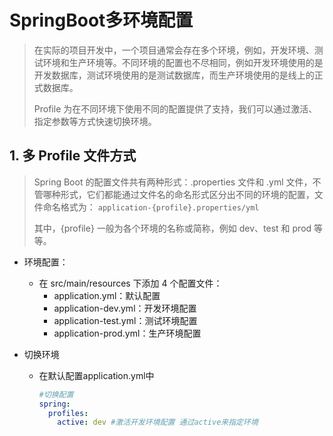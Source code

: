 # SpringBoot多环境配置

> 在实际的项目开发中，一个项目通常会存在多个环境，例如，开发环境、测试环境和生产环境等。不同环境的配置也不尽相同，例如开发环境使用的是开发数据库，测试环境使用的是测试数据库，而生产环境使用的是线上的正式数据库。
>
> Profile 为在不同环境下使用不同的配置提供了支持，我们可以通过激活、指定参数等方式快速切换环境。

## 1. 多 Profile 文件方式

> Spring Boot 的配置文件共有两种形式：.properties 文件和 .yml 文件，不管哪种形式，它们都能通过文件名的命名形式区分出不同的环境的配置，文件命名格式为： `application-{profile}.properties/yml`
>
> 其中，{profile} 一般为各个环境的名称或简称，例如 dev、test 和 prod 等等。

- 环境配置：
  - 在 src/main/resources 下添加 4 个配置文件：
    - application.yml：默认配置
    - application-dev.yml：开发环境配置
    - application-test.yml：测试环境配置
    - application-prod.yml：生产环境配置
  
- 切换环境

  - 在默认配置application.yml中

    ```yaml
    #切换配置
    spring:
      profiles:
        active: dev #激活开发环境配置 通过active来指定环境
    ```

